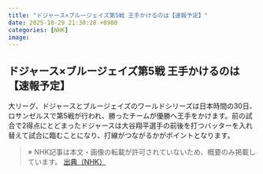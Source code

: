 ```yaml
---
title: "ドジャース×ブルージェイズ第5戦 王手かけるのは【速報予定】"
date: 2025-10-29 21:30:28 +0900
categories: [NHK]
image: 
---
```

## ドジャース×ブルージェイズ第5戦 王手かけるのは【速報予定】

大リーグ、ドジャースとブルージェイズのワールドシリーズは日本時間の30日、ロサンゼルスで第5戦が行われ、勝ったチームが優勝へ王手をかけます。前の試合で2得点にとどまったドジャースは大谷翔平選手の前後を打つバッターを入れ替えて試合に臨むことになり、打線がつながるかがポイントとなります。

> ※ NHK記事は本文・画像の転載が許可されていないため、概要のみ掲載しています。
[出典（NHK）](http://www3.nhk.or.jp/news/html/20251030/k10014962881000.html)
